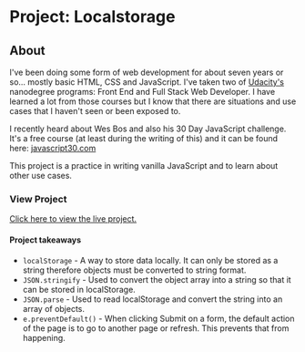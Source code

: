 # Project: Localstorage

## About
I've been doing some form of web development for about seven years or so... mostly basic HTML, CSS and JavaScript. I've taken two of [Udacity's](https://www.udacity.com) nanodegree programs: Front End and Full Stack Web Developer. I have learned a lot from those courses but I know that there are situations and use cases that I haven't seen or been exposed to.

I recently heard about Wes Bos and also his 30 Day JavaScript challenge. It's a free course (at least during the writing of this) and it can be found here: [javascript30.com](https://javascript30.com)

This project is a practice in writing vanilla JavaScript and to learn about other use cases.

### View Project
[Click here to view the live project.](https://junclemente.github.io/j30-localstorage/)


#### Project takeaways
* `localStorage` - A way to store data locally. It can only be stored as a string therefore objects must be converted to string format.
* `JSON.stringify` - Used to convert the object array into a string so that it can be stored in localStorage.
* `JSON.parse` - Used to read localStorage and convert the string into an array of objects. 
* `e.preventDefault()` - When clicking Submit on a form, the default action of the page is to go to another page or refresh. This prevents that from happening. 
